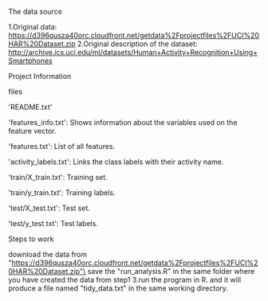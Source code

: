 The data source

1.Original data: https://d396qusza40orc.cloudfront.net/getdata%2Fprojectfiles%2FUCI%20HAR%20Dataset.zip 2.Original description of the dataset: http://archive.ics.uci.edu/ml/datasets/Human+Activity+Recognition+Using+Smartphones

Project Information


files

'README.txt'

'features_info.txt': Shows information about the variables used on the feature vector.

'features.txt': List of all features.

'activity_labels.txt': Links the class labels with their activity name.

'train/X_train.txt': Training set.

'train/y_train.txt': Training labels.

'test/X_test.txt': Test set.

'test/y_test.txt': Test labels.

Steps to work

download the data from "https://d396qusza40orc.cloudfront.net/getdata%2Fprojectfiles%2FUCI%20HAR%20Dataset.zip"\
save the "run_analysis.R" in the same folder where you have created the data from step1 3.run the program in R. and it will produce a file named "tidy_data.txt" in the same working directory.

